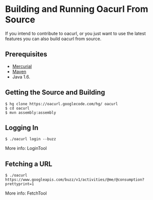 # Building and Running Oacurl From Source #
If you intend to contribute to oacurl, or you just want to use the latest features you can also build oacurl from source.

## Prerequisites ##
  * [Mercurial](http://mercurial.selenic.com/)
  * [Maven](http://maven.apache.org/)
  * Java 1.6.

## Getting the Source and Building ##
```
$ hg clone https://oacurl.googlecode.com/hg/ oacurl
$ cd oacurl
$ mvn assembly:assembly
```

## Logging In ##
```
$ ./oacurl login --buzz
```
More info: LoginTool

## Fetching a URL ##
```
$ ./oacurl https://www.googleapis.com/buzz/v1/activities/@me/@consumption?prettyprint=1
```
More info: FetchTool
